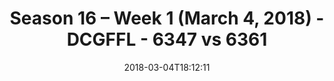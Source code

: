 ---
title: Season 16 – Week 1 (March 4, 2018) - DCGFFL - 6347 vs 6361
teams_score:
- team: 6347
  score: 13
- team: 6361
  score: 38
mvp: James Santos, Paul Pham
game-ball: Tony Smith, Ezra Porter
season: 16
week: 1
date: '2018-03-04T18:12:11'
pageid: season-16-week-1-march-4-2018-6347-vs-6361
---